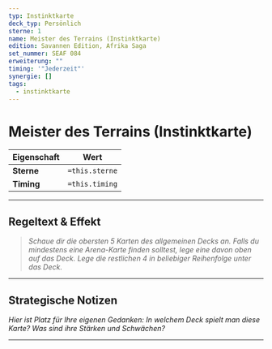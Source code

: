 ```yaml
---
typ: Instinktkarte
deck_typ: Persönlich
sterne: 1
name: Meister des Terrains (Instinktkarte)
edition: Savannen Edition, Afrika Saga
set_nummer: SEAF 084
erweiterung: ""
timing: '"Jederzeit"'
synergie: []
tags:
  - instinktkarte
---
```


# Meister des Terrains (Instinktkarte)

| Eigenschaft | Wert |
|---|---|
| **Sterne** | `=this.sterne` |
| **Timing** | `=this.timing` |

---
## Regeltext & Effekt

> *Schaue dir die obersten 5 Karten des allgemeinen Decks an. Falls du mindestens eine Arena-Karte finden solltest, lege eine davon oben auf das Deck. Lege die restlichen 4 in beliebiger Reihenfolge unter das Deck.*

---
## Strategische Notizen

*Hier ist Platz für Ihre eigenen Gedanken: In welchem Deck spielt man diese Karte? Was sind ihre Stärken und Schwächen?*

---
